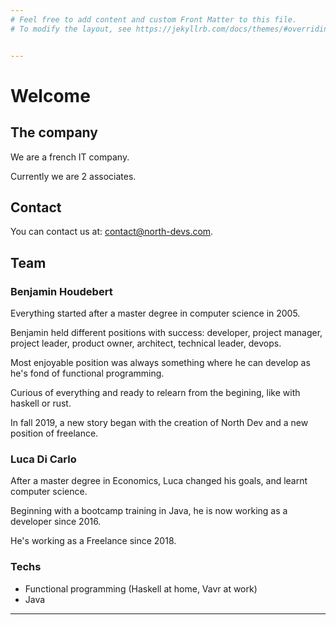 ```yaml
---
# Feel free to add content and custom Front Matter to this file.
# To modify the layout, see https://jekyllrb.com/docs/themes/#overriding-theme-defaults


---
```


# Welcome

## The company

We are a french IT company.

Currently we are 2 associates.

## Contact

You can contact us at: contact@north-devs.com.

## Team

### Benjamin Houdebert

Everything started after a master degree in computer science in 2005.

Benjamin held different positions with success: developer, project manager, project leader, product owner, architect, technical leader, devops.

Most enjoyable position was always something where he can develop as he's fond of functional programming.

Curious of everything and ready to relearn from the begining, like with haskell or rust.

In fall 2019, a new story began with the creation of North Dev and a new position of freelance.

### Luca Di Carlo

After a master degree in Economics, Luca changed his goals, and learnt computer science.

Beginning with a bootcamp training in Java, he is now working as a developer since 2016.

He's working as a Freelance since 2018.

### Techs

- Functional programming (Haskell at home, Vavr at work)
- Java

---
